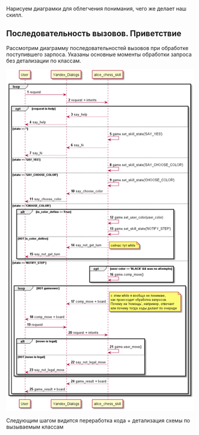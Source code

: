 Нарисуем диаграмки для облегчения понимания, чего же делает наш скилл.

## Последовательность вызовов. Приветствие
Рассмотрим диаграмму последовательностей вызовов при обработке поступившего зарпоса. 
Указаны основные моменты обработки запроса без детализации по классам. 

![](process_request_seq.png "Диаграмма 1: Последовательности вызовов. Приветствие")

Следующим шагом видится переработка кода + детализация схемы по вызываемым классам